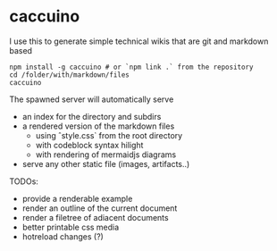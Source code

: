 # caccuino

I use this to generate simple technical wikis that are git and markdown based

    npm install -g caccuino # or `npm link .` from the repository
    cd /folder/with/markdown/files
    caccuino
  
The spawned server will automatically serve 

- an index for the directory and subdirs
- a rendered version of the markdown files
  - using ˆstyle.css` from the root directory
  - with codeblock syntax hilight
  - with rendering of mermaidjs diagrams
- serve any other static file (images, artifacts..)

TODOs:

- provide a renderable example
- render an outline of the current document
- render a filetree of adiacent documents
- better printable css media
- hotreload changes (?)
